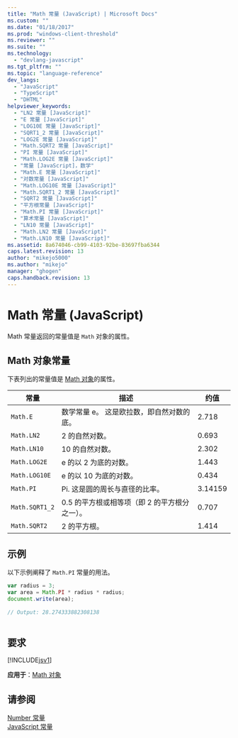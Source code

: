 ```yaml
---
title: "Math 常量 (JavaScript) | Microsoft Docs"
ms.custom: ""
ms.date: "01/18/2017"
ms.prod: "windows-client-threshold"
ms.reviewer: ""
ms.suite: ""
ms.technology: 
  - "devlang-javascript"
ms.tgt_pltfrm: ""
ms.topic: "language-reference"
dev_langs: 
  - "JavaScript"
  - "TypeScript"
  - "DHTML"
helpviewer_keywords: 
  - "LN2 常量 [JavaScript]"
  - "E 常量 [JavaScript]"
  - "LOG10E 常量 [JavaScript]"
  - "SQRT1_2 常量 [JavaScript]"
  - "LOG2E 常量 [JavaScript]"
  - "Math.SQRT2 常量 [JavaScript]"
  - "PI 常量 [JavaScript]"
  - "Math.LOG2E 常量 [JavaScript]"
  - "常量 [JavaScript]，数学"
  - "Math.E 常量 [JavaScript]"
  - "对数常量 [JavaScript]"
  - "Math.LOG10E 常量 [JavaScript]"
  - "Math.SQRT1_2 常量 [JavaScript]"
  - "SQRT2 常量 [JavaScript]"
  - "平方根常量 [JavaScript]"
  - "Math.PI 常量 [JavaScript]"
  - "算术常量 [JavaScript]"
  - "LN10 常量 [JavaScript]"
  - "Math.LN2 常量 [JavaScript]"
  - "Math.LN10 常量 [JavaScript]"
ms.assetid: 8a674046-cb99-4103-92be-83697fba6344
caps.latest.revision: 13
author: "mikejo5000"
ms.author: "mikejo"
manager: "ghogen"
caps.handback.revision: 13
---
```

# Math 常量 (JavaScript)
Math 常量返回的常量值是 `Math` 对象的属性。  
  
## Math 对象常量  
 下表列出的常量值是 [Math 对象](../../javascript/reference/math-object-javascript.md)的属性。  
  
|常量|描述|约值|  
|--------|--------|--------|  
|`Math.E`|数学常量 e。  这是欧拉数，即自然对数的底。|2.718|  
|`Math.LN2`|2 的自然对数。|0.693|  
|`Math.LN10`|10 的自然对数。|2.302|  
|`Math.LOG2E`|e 的以 2 为底的对数。|1.443|  
|`Math.LOG10E`|e 的以 10 为底的对数。|0.434|  
|`Math.PI`|Pi.  这是圆的周长与直径的比率。|3.14159|  
|`Math.SQRT1_2`|0.5 的平方根或相等项（即 2 的平方根分之一）。|0.707|  
|`Math.SQRT2`|2 的平方根。|1.414|  
  
## 示例  
 以下示例阐释了 `Math.PI` 常量的用法。  
  
```javascript  
var radius = 3;  
var area = Math.PI * radius * radius;  
document.write(area);  
  
// Output: 28.274333882308138  
  
```  
  
## 要求  
 [!INCLUDE[jsv1](../../javascript/misc/includes/jsv1-md.md)]  
  
 **应用于**：[Math 对象](../../javascript/reference/math-object-javascript.md)  
  
## 请参阅  
 [Number 常量](../../javascript/reference/number-constants-javascript.md)   
 [JavaScript 常量](../../javascript/reference/javascript-constants.md)